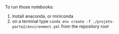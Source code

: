 To run those notebooks:
1. Install anaconda, or miniconda
2. on a terminal type `conda env create -f ./projeto-parte2/environment.yml` from the repository root